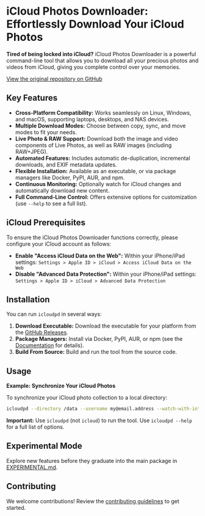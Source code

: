 # iCloud Photos Downloader: Effortlessly Download Your iCloud Photos

**Tired of being locked into iCloud?** iCloud Photos Downloader is a powerful command-line tool that allows you to download all your precious photos and videos from iCloud, giving you complete control over your memories.

[View the original repository on GitHub](https://github.com/icloud-photos-downloader/icloud_photos_downloader)

## Key Features

*   **Cross-Platform Compatibility:** Works seamlessly on Linux, Windows, and macOS, supporting laptops, desktops, and NAS devices.
*   **Multiple Download Modes:** Choose between copy, sync, and move modes to fit your needs.
*   **Live Photo & RAW Support:** Download both the image and video components of Live Photos, as well as RAW images (including RAW+JPEG).
*   **Automated Features:** Includes automatic de-duplication, incremental downloads, and EXIF metadata updates.
*   **Flexible Installation:** Available as an executable, or via package managers like Docker, PyPI, AUR, and npm.
*   **Continuous Monitoring:** Optionally watch for iCloud changes and automatically download new content.
*   **Full Command-Line Control:** Offers extensive options for customization (use `--help` to see a full list).

## iCloud Prerequisites

To ensure the iCloud Photos Downloader functions correctly, please configure your iCloud account as follows:

*   **Enable "Access iCloud Data on the Web":** Within your iPhone/iPad settings: `Settings > Apple ID > iCloud > Access iCloud Data on the Web`
*   **Disable "Advanced Data Protection":** Within your iPhone/iPad settings: `Settings > Apple ID > iCloud > Advanced Data Protection`

## Installation

You can run `icloudpd` in several ways:

1.  **Download Executable:** Download the executable for your platform from the [GitHub Releases](https://github.com/icloud-photos-downloader/icloud_photos_downloader/releases/tag/v1.29.2).
2.  **Package Managers:** Install via Docker, PyPI, AUR, or npm (see the [Documentation](https://icloud-photos-downloader.github.io/icloud_photos_downloader/install.html) for details).
3.  **Build From Source:** Build and run the tool from the source code.

## Usage

**Example: Synchronize Your iCloud Photos**

To synchronize your iCloud photo collection to a local directory:

```bash
icloudpd --directory /data --username my@email.address --watch-with-interval 3600
```

**Important:**  Use `icloudpd` (not `icloud`) to run the tool.  Use `icloudpd --help` for a full list of options.

## Experimental Mode

Explore new features before they graduate into the main package in [EXPERIMENTAL.md](EXPERIMENTAL.md).

## Contributing

We welcome contributions!  Review the [contributing guidelines](CONTRIBUTING.md) to get started.